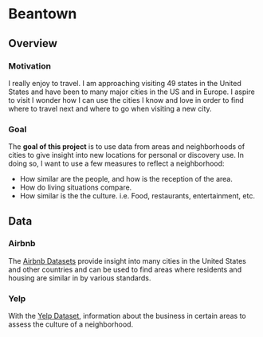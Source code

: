 # Beantown

## Overview

### Motivation

I really enjoy to travel. I am approaching visiting 49 states in the United States and have been to many major cities in the US and in Europe. I aspire to visit  I wonder how I can use the cities I know and love in order to find where to travel next and where to go when visiting a new city.

### Goal

The **goal of this project** is to use data from areas and neighborhoods of cities to give insight into new locations for personal or discovery use. In doing so, I want to use a few measures to reflect a neighborhood:

* How similar are the people, and how is the reception of the area.
* How do living situations compare.
* How similar is the the culture. i.e. Food, restaurants, entertainment, etc.


## Data

### Airbnb

The [Airbnb Datasets](http://insideairbnb.com/get-the-data.html) provide insight into many cities in the United States and other countries and can be used to find areas where residents and housing are similar in by various standards. 

### Yelp

With the [Yelp Dataset](https://www.yelp.com/dataset), information about the business in certain areas to assess the culture of a neighborhood.
